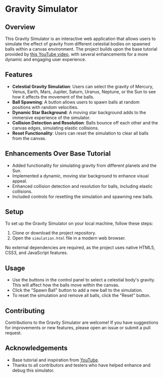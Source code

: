 # Gravity Simulator

## Overview

This Gravity Simulator is an interactive web application that allows users to simulate the effect of gravity from different celestial bodies on spawned balls within a canvas environment. The project builds upon the base tutorial provided by [this YouTube video](https://www.youtube.com/watch?v=oPuSvdBGrpE), with several enhancements for a more dynamic and engaging user experience.

## Features

- **Celestial Gravity Simulation**: Users can select the gravity of Mercury, Venus, Earth, Mars, Jupiter, Saturn, Uranus, Neptune, or the Sun to see how it affects the movement of the balls.
- **Ball Spawning**: A button allows users to spawn balls at random positions with random velocities.
- **Dynamic Star Background**: A moving star background adds to the immersive experience of the simulator.
- **Collision Detection and Resolution**: Balls bounce off each other and the canvas edges, simulating elastic collisions.
- **Reset Functionality**: Users can reset the simulation to clear all balls from the canvas.

## Enhancements Over Base Tutorial

- Added functionality for simulating gravity from different planets and the Sun.
- Implemented a dynamic, moving star background to enhance visual appeal.
- Enhanced collision detection and resolution for balls, including elastic collisions.
- Included controls for resetting the simulation and spawning new balls.

## Setup

To set up the Gravity Simulator on your local machine, follow these steps:

1. Clone or download the project repository.
2. Open the `simulation.html` file in a modern web browser.

No external dependencies are required, as the project uses native HTML5, CSS3, and JavaScript features.

## Usage

- Use the buttons in the control panel to select a celestial body's gravity. This will affect how the balls move within the canvas.
- Click the "Spawn Ball" button to add a new ball to the simulation.
- To reset the simulation and remove all balls, click the "Reset" button.

## Contributing

Contributions to the Gravity Simulator are welcome! If you have suggestions for improvements or new features, please open an issue or submit a pull request.

## Acknowledgements

- Base tutorial and inspiration from [YouTube](https://www.youtube.com/watch?v=oPuSvdBGrpE).
- Thanks to all contributors and testers who have helped enhance and debug this simulator.
